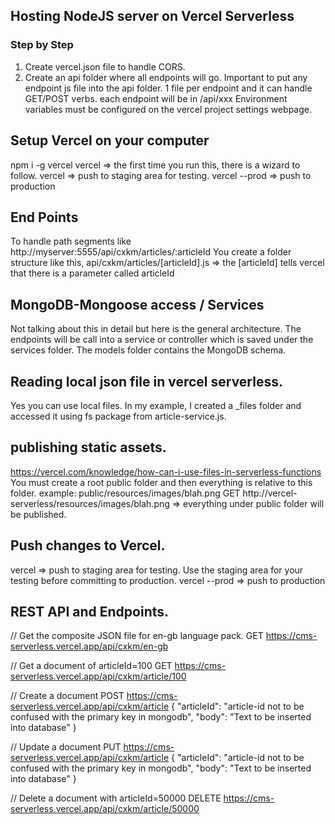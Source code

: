 ## Hosting NodeJS server on Vercel Serverless

### Step by Step

1.  Create vercel.json file to handle CORS.
2.  Create an api folder where all endpoints will go.
    Important to put any endpoint js file into the api folder. 1 file per endpoint and it can handle GET/POST verbs.
    each endpoint will be in /api/xxx
    Environment variables must be configured on the vercel project settings webpage.

## Setup Vercel on your computer

npm i -g vercel
vercel => the first time you run this, there is a wizard to follow.
vercel => push to staging area for testing.
vercel --prod => push to production

## End Points

To handle path segments like http://myserver:5555/api/cxkm/articles/:articleId
You create a folder structure like this,
api/cxkm/articles/[articleId].js => the [articleId] tells vercel that there is a parameter called articleId

## MongoDB-Mongoose access / Services

Not talking about this in detail but here is the general architecture.
The endpoints will be call into a service or controller which is saved under the services folder.
The models folder contains the MongoDB schema.

## Reading local json file in vercel serverless.

Yes you can use local files. In my example, I created a \_files folder and accessed it using fs package from article-service.js.

## publishing static assets.

https://vercel.com/knowledge/how-can-i-use-files-in-serverless-functions
You must create a root public folder and then everything is relative to this folder.
example: public/resources/images/blah.png
GET http://vercel-serverless/resources/images/blah.png => everything under public folder will be published.

## Push changes to Vercel.

vercel => push to staging area for testing. Use the staging area for your testing before committing to production.
vercel --prod => push to production

## REST API and Endpoints.

// Get the composite JSON file for en-gb language pack.
GET https://cms-serverless.vercel.app/api/cxkm/en-gb

// Get a document of articleId=100
GET https://cms-serverless.vercel.app/api/cxkm/article/100

// Create a document
POST https://cms-serverless.vercel.app/api/cxkm/article
{
"articleId": "article-id not to be confused with the primary key in mongodb",
"body": "Text to be inserted into database"
}

// Update a document
PUT https://cms-serverless.vercel.app/api/cxkm/article
{
"articleId": "article-id not to be confused with the primary key in mongodb",
"body": "Text to be inserted into database"
}

// Delete a document with articleId=50000
DELETE https://cms-serverless.vercel.app/api/cxkm/article/50000
